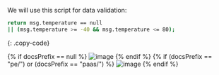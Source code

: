 We will use this script for data validation:

```bash
return msg.temperature == null
|| (msg.temperature >= -40 && msg.temperature <= 80);
```
{: .copy-code}

{% if docsPrefix == null %}
![image](https://img.tbqa.cloud/user-guide/rule-engine-2-0/tutorials/getting-started/script-config-tbel-ce.png)
{% endif %}
{% if (docsPrefix == "pe/") or (docsPrefix == "paas/") %}
![image](https://img.tbqa.cloud/user-guide/rule-engine-2-0/tutorials/getting-started/script-config-tbel-pe.png)
{% endif %}
